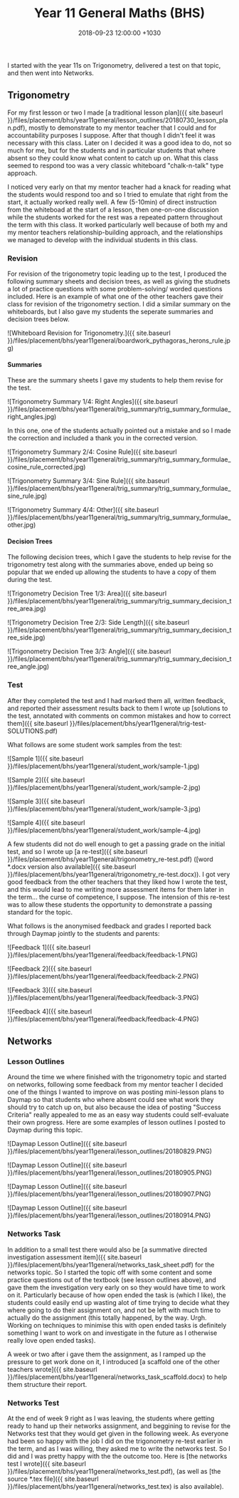 ﻿---
layout: post
title:  "Year 11 General Maths (BHS)"
date:   2018-09-23 12:00:00 +1030
categories: MTeach bhsPlacement stage1mathsGeneral
---

I started with the year 11s on Trigonometry, delivered a test on that topic, and then went into Networks.

## Trigonometry

For my first lesson or two I made [a traditional lesson plan]({{ site.baseurl }}/files/placement/bhs/year11general/lesson_outlines/20180730_lesson_plan.pdf), mostly to demonstrate to my mentor teacher that I could and for accountability purposes I suppose. After that though I didn't feel it was necessary with this class. Later on I decided it was a good idea to do, not so much for me, but for the students and in particular students that where absent so they could know what content to catch up on. What this class seemed to respond too was a very classic whiteboard "chalk-n-talk" type approach. 

I noticed very early on that my mentor teacher had a knack for reading what the students would respond too and so I tried to emulate that right from the start, it actually worked really well. A few (5-10min) of direct instruction from the whiteboad at the start of a lesson, then one-on-one discussion while the students worked for the rest was a repeated pattern throughout the term with this class. It worked particularly well because of both my and my mentor teachers relationship-building approach, and the relationships we managed to develop with the individual students in this class. 

### Revision

For revision of the trigonometry topic leading up to the test, I produced the following summary sheets and decision trees, as well as giving the studnets a lot of practice questions with some problem-solving/ worded questions included. Here is an example of what one of the other teachers gave their class for revision of the trigonometry section. I did a similar summary on the whiteboards, but I also gave my students the seperate summaries and decision trees below.

![Whiteboard Revision for Trigonometry.]({{ site.baseurl }}/files/placement/bhs/year11general/boardwork_pythagoras_herons_rule.jpg)

#### Summaries

These are the summary sheets I gave my students to help them revise for the test.

![Trigonometry Summary 1/4: Right Angles]({{ site.baseurl }}/files/placement/bhs/year11general/trig_summary/trig_summary_formulae_right_angles.jpg)

In this one, one of the students actually pointed out a mistake and so I made the correction and included a thank you in the corrected version.

![Trigonometry Summary 2/4: Cosine Rule]({{ site.baseurl }}/files/placement/bhs/year11general/trig_summary/trig_summary_formulae_cosine_rule_corrected.jpg)

![Trigonometry Summary 3/4: Sine Rule]({{ site.baseurl }}/files/placement/bhs/year11general/trig_summary/trig_summary_formulae_sine_rule.jpg)

![Trigonometry Summary 4/4: Other]({{ site.baseurl }}/files/placement/bhs/year11general/trig_summary/trig_summary_formulae_other.jpg)

#### Decision Trees

The following decision trees, which I gave the students to help revise for the trigonometry test along with the summaries above, ended up being so popular that we ended up allowing the students to have a copy of them during the test.

![Trigonometry Decision Tree 1/3: Area]({{ site.baseurl }}/files/placement/bhs/year11general/trig_summary/trig_summary_decision_tree_area.jpg)

![Trigonometry Decision Tree 2/3: Side Length]({{ site.baseurl }}/files/placement/bhs/year11general/trig_summary/trig_summary_decision_tree_side.jpg)

![Trigonometry Decision Tree 3/3: Angle]({{ site.baseurl }}/files/placement/bhs/year11general/trig_summary/trig_summary_decision_tree_angle.jpg)



### Test

After they completed the test and I had marked them all, written feedback, and reported their assessment results back to them I wrote up [solutions to the test, annotated with comments on common mistakes and how to correct them]({{ site.baseurl }}/files/placement/bhs/year11general/trig-test-SOLUTIONS.pdf)

What follows are some student work samples from the test:

![Sample 1]({{ site.baseurl }}/files/placement/bhs/year11general/student_work/sample-1.jpg)

![Sample 2]({{ site.baseurl }}/files/placement/bhs/year11general/student_work/sample-2.jpg)

![Sample 3]({{ site.baseurl }}/files/placement/bhs/year11general/student_work/sample-3.jpg)

![Sample 4]({{ site.baseurl }}/files/placement/bhs/year11general/student_work/sample-4.jpg)

A few students did not do well enough to get a passing grade on the initial test, and so I wrote up [a re-test]({{ site.baseurl }}/files/placement/bhs/year11general/trigonometry_re-test.pdf) ([word *.docx version also available]({{ site.baseurl }}/files/placement/bhs/year11general/trigonometry_re-test.docx)). I got very good feedback from the other teachers that they liked how I wrote the test, and this would lead to me writing more assessment items for them later in the term... the curse of competence, I suppose. The intension of this re-test was to allow these students the opportunity to demonstrate a passing standard for the topic. 

What follows is the anonymised feedback and grades I reported back through Daymap jointly to the students and parents:

![Feedback 1]({{ site.baseurl }}/files/placement/bhs/year11general/feedback/feedback-1.PNG)

![Feedback 2]({{ site.baseurl }}/files/placement/bhs/year11general/feedback/feedback-2.PNG)

![Feedback 3]({{ site.baseurl }}/files/placement/bhs/year11general/feedback/feedback-3.PNG)

![Feedback 4]({{ site.baseurl }}/files/placement/bhs/year11general/feedback/feedback-4.PNG)









## Networks

### Lesson Outlines

Around the time we where finished with the trigonometry topic and started on networks, following some feedback from my mentor teacher I decided one of the things I wanted to improve on was posting mini-lesson plans to Daymap so that students who where absent could see what work they should try to catch up on, but also because the idea of posting "Success Criteria" really appealed to me as an easy way students could self-evaluate their own progress. Here are some examples of lesson outlines I posted to Daymap during this topic.

![Daymap Lesson Outline]({{ site.baseurl }}/files/placement/bhs/year11general/lesson_outlines/20180829.PNG)

![Daymap Lesson Outline]({{ site.baseurl }}/files/placement/bhs/year11general/lesson_outlines/20180905.PNG)

![Daymap Lesson Outline]({{ site.baseurl }}/files/placement/bhs/year11general/lesson_outlines/20180907.PNG)

![Daymap Lesson Outline]({{ site.baseurl }}/files/placement/bhs/year11general/lesson_outlines/20180914.PNG)

### Networks Task

In addition to a small test there would also be [a summative directed investigation assessment item]({{ site.baseurl }}/files/placement/bhs/year11general/networks_task_sheet.pdf) for the networks topic. So I started the topic off with some content and some practice questions out of the textbook (see lesson outlines above), and gave them the investigation very early on so they would have time to work on it. Particularly because of how open ended the task is (which I like), the students could easily end up wasting alot of time trying to decide what they where going to do their assignment on, and not be left with much time to actually do the assignment (this totally happened, by the way. Urgh. Working on techniques to minimise this with open ended tasks is definitely something I want to work on and investigate in the future as I otherwise really love open ended tasks).

A week or two after i gave them the assignment, as I ramped up the pressure to get work done on it, I introduced [a scaffold one of the other teachers wrote]({{ site.baseurl }}/files/placement/bhs/year11general/networks_task_scaffold.docx) to help them structure their report. 

### Networks Test

At the end of week 9 right as I was leaving, the students where getting ready to hand up their networks assignment, and beggining to revise for the Networks test that they would get given in the following week. As everyone had been so happy with the job I did on the trigonometry re-test earlier in the term, and as I was willing, they asked me to write the networks test. So I did and I was pretty happy with the the outcome too. Here is [the networks test I wrote]({{ site.baseurl }}/files/placement/bhs/year11general/networks_test.pdf), (as well as [the source *.tex file]({{ site.baseurl }}/files/placement/bhs/year11general/networks_test.tex) is also available). 





